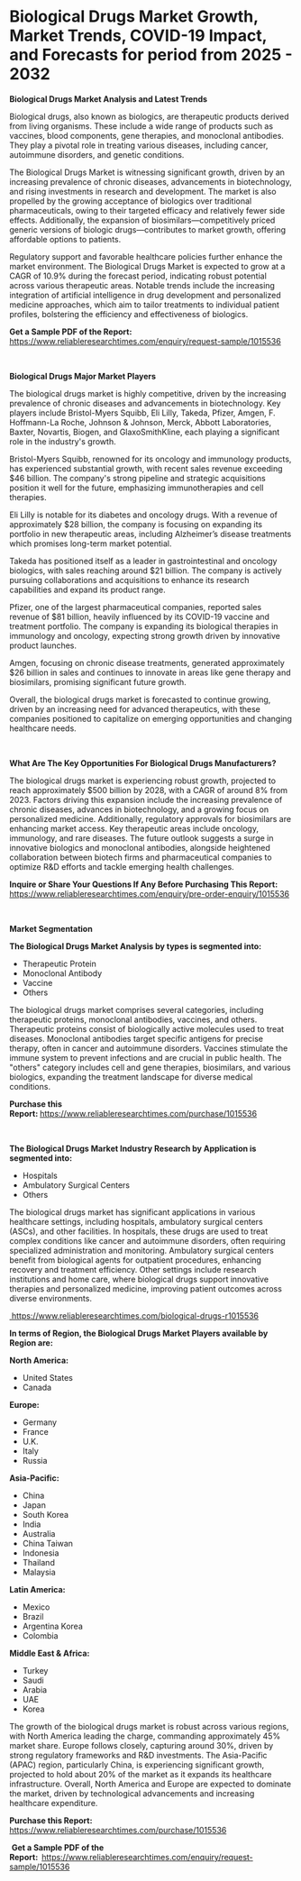 <p><h1>Biological Drugs Market Growth, Market Trends, COVID-19 Impact, and Forecasts for period from 2025 - 2032</h1></p><p><strong>Biological Drugs Market Analysis and Latest Trends</strong></p>
<p><p>Biological drugs, also known as biologics, are therapeutic products derived from living organisms. These include a wide range of products such as vaccines, blood components, gene therapies, and monoclonal antibodies. They play a pivotal role in treating various diseases, including cancer, autoimmune disorders, and genetic conditions. </p><p>The Biological Drugs Market is witnessing significant growth, driven by an increasing prevalence of chronic diseases, advancements in biotechnology, and rising investments in research and development. The market is also propelled by the growing acceptance of biologics over traditional pharmaceuticals, owing to their targeted efficacy and relatively fewer side effects. Additionally, the expansion of biosimilars—competitively priced generic versions of biologic drugs—contributes to market growth, offering affordable options to patients.</p><p>Regulatory support and favorable healthcare policies further enhance the market environment. The Biological Drugs Market is expected to grow at a CAGR of 10.9% during the forecast period, indicating robust potential across various therapeutic areas. Notable trends include the increasing integration of artificial intelligence in drug development and personalized medicine approaches, which aim to tailor treatments to individual patient profiles, bolstering the efficiency and effectiveness of biologics.</p></p>
<p><strong>Get a Sample PDF of the Report:&nbsp;</strong> <a href="https://www.reliableresearchtimes.com/enquiry/request-sample/1015536?utm_campaign=3356&utm_medium=2&utm_source=Github&utm_content=ia&utm_term=16042025&utm_id=biological-drugs">https://www.reliableresearchtimes.com/enquiry/request-sample/1015536</a></p>
<p>&nbsp;</p>
<p><strong>Biological Drugs Major Market Players</strong></p>
<p><p>The biological drugs market is highly competitive, driven by the increasing prevalence of chronic diseases and advancements in biotechnology. Key players include Bristol-Myers Squibb, Eli Lilly, Takeda, Pfizer, Amgen, F. Hoffmann-La Roche, Johnson & Johnson, Merck, Abbott Laboratories, Baxter, Novartis, Biogen, and GlaxoSmithKline, each playing a significant role in the industry's growth.</p><p>Bristol-Myers Squibb, renowned for its oncology and immunology products, has experienced substantial growth, with recent sales revenue exceeding $46 billion. The company's strong pipeline and strategic acquisitions position it well for the future, emphasizing immunotherapies and cell therapies.</p><p>Eli Lilly is notable for its diabetes and oncology drugs. With a revenue of approximately $28 billion, the company is focusing on expanding its portfolio in new therapeutic areas, including Alzheimer’s disease treatments which promises long-term market potential.</p><p>Takeda has positioned itself as a leader in gastrointestinal and oncology biologics, with sales reaching around $21 billion. The company is actively pursuing collaborations and acquisitions to enhance its research capabilities and expand its product range.</p><p>Pfizer, one of the largest pharmaceutical companies, reported sales revenue of $81 billion, heavily influenced by its COVID-19 vaccine and treatment portfolio. The company is expanding its biological therapies in immunology and oncology, expecting strong growth driven by innovative product launches.</p><p>Amgen, focusing on chronic disease treatments, generated approximately $26 billion in sales and continues to innovate in areas like gene therapy and biosimilars, promising significant future growth.</p><p>Overall, the biological drugs market is forecasted to continue growing, driven by an increasing need for advanced therapeutics, with these companies positioned to capitalize on emerging opportunities and changing healthcare needs.</p></p>
<p>&nbsp;</p>
<p><strong>What Are The Key Opportunities For Biological Drugs Manufacturers?</strong></p>
<p><p>The biological drugs market is experiencing robust growth, projected to reach approximately $500 billion by 2028, with a CAGR of around 8% from 2023. Factors driving this expansion include the increasing prevalence of chronic diseases, advances in biotechnology, and a growing focus on personalized medicine. Additionally, regulatory approvals for biosimilars are enhancing market access. Key therapeutic areas include oncology, immunology, and rare diseases. The future outlook suggests a surge in innovative biologics and monoclonal antibodies, alongside heightened collaboration between biotech firms and pharmaceutical companies to optimize R&D efforts and tackle emerging health challenges.</p></p>
<p><strong>Inquire or Share Your Questions If Any Before Purchasing This Report:</strong> <a href="https://www.reliableresearchtimes.com/enquiry/pre-order-enquiry/1015536?utm_campaign=3356&utm_medium=2&utm_source=Github&utm_content=ia&utm_term=16042025&utm_id=biological-drugs">https://www.reliableresearchtimes.com/enquiry/pre-order-enquiry/1015536</a></p>
<p>&nbsp;</p>
<p><strong>Market Segmentation</strong></p>
<p><strong>The Biological Drugs Market Analysis by types is segmented into:</strong></p>
<p><ul><li>Therapeutic Protein</li><li>Monoclonal Antibody</li><li>Vaccine</li><li>Others</li></ul></p>
<p><p>The biological drugs market comprises several categories, including therapeutic proteins, monoclonal antibodies, vaccines, and others. Therapeutic proteins consist of biologically active molecules used to treat diseases. Monoclonal antibodies target specific antigens for precise therapy, often in cancer and autoimmune disorders. Vaccines stimulate the immune system to prevent infections and are crucial in public health. The "others" category includes cell and gene therapies, biosimilars, and various biologics, expanding the treatment landscape for diverse medical conditions.</p></p>
<p><strong>Purchase this Report:&nbsp;</strong><a href="https://www.reliableresearchtimes.com/purchase/1015536?utm_campaign=3356&utm_medium=2&utm_source=Github&utm_content=ia&utm_term=16042025&utm_id=biological-drugs">https://www.reliableresearchtimes.com/purchase/1015536</a></p>
<p>&nbsp;</p>
<p><strong>The Biological Drugs Market Industry Research by Application is segmented into:</strong></p>
<p><ul><li>Hospitals</li><li>Ambulatory Surgical Centers</li><li>Others</li></ul></p>
<p><p>The biological drugs market has significant applications in various healthcare settings, including hospitals, ambulatory surgical centers (ASCs), and other facilities. In hospitals, these drugs are used to treat complex conditions like cancer and autoimmune disorders, often requiring specialized administration and monitoring. Ambulatory surgical centers benefit from biological agents for outpatient procedures, enhancing recovery and treatment efficiency. Other settings include research institutions and home care, where biological drugs support innovative therapies and personalized medicine, improving patient outcomes across diverse environments.</p></p>
<p><a href="https://www.reliableresearchtimes.com/biological-drugs-r1015536?utm_campaign=3356&utm_medium=2&utm_source=Github&utm_content=ia&utm_term=16042025&utm_id=biological-drugs">&nbsp;https://www.reliableresearchtimes.com/biological-drugs-r1015536</a></p>
<p><strong>In terms of Region, the Biological Drugs Market Players available by Region are:</strong></p>
<p>
    <p> <strong> North America: </strong>
        <ul>
            <li>United States</li>
            <li>Canada</li>
        </ul>
        </p> 
    <p> <strong> Europe: </strong>
        <ul>
            <li>Germany</li>
            <li>France</li>
            <li>U.K.</li>
            <li>Italy</li>
            <li>Russia</li>
        </ul>
        </p> 
    <p> <strong> Asia-Pacific: </strong>
        <ul>
            <li>China</li>
            <li>Japan</li>
            <li>South Korea</li>
            <li>India</li>
            <li>Australia</li>
            <li>China Taiwan</li>
            <li>Indonesia</li>
            <li>Thailand</li>
            <li>Malaysia</li>
        </ul>
        </p> 
    <p> <strong> Latin America: </strong>
        <ul>
            <li>Mexico</li>
            <li>Brazil</li>
            <li>Argentina Korea</li>
            <li>Colombia</li>
        </ul>
        </p> 
    <p> <strong> Middle East & Africa: </strong>
        <ul>
            <li>Turkey</li>
            <li>Saudi</li>
            <li>Arabia</li>
            <li>UAE</li>
            <li>Korea</li>
        </ul>
    </p>
    </p>
<p><p>The growth of the biological drugs market is robust across various regions, with North America leading the charge, commanding approximately 45% market share. Europe follows closely, capturing around 30%, driven by strong regulatory frameworks and R&D investments. The Asia-Pacific (APAC) region, particularly China, is experiencing significant growth, projected to hold about 20% of the market as it expands its healthcare infrastructure. Overall, North America and Europe are expected to dominate the market, driven by technological advancements and increasing healthcare expenditure.</p></p>
<p><strong>Purchase this Report: </strong><a href="https://www.reliableresearchtimes.com/purchase/1015536?utm_campaign=3356&utm_medium=2&utm_source=Github&utm_content=ia&utm_term=16042025&utm_id=biological-drugs">https://www.reliableresearchtimes.com/purchase/1015536</a></p>
<p>&nbsp;<strong>Get a Sample PDF of the Report:&nbsp;&nbsp;</strong><a href="https://www.reliableresearchtimes.com/enquiry/request-sample/1015536?utm_campaign=3356&utm_medium=2&utm_source=Github&utm_content=ia&utm_term=16042025&utm_id=biological-drugs">https://www.reliableresearchtimes.com/enquiry/request-sample/1015536</a></p>
<p><strong></strong></p>
<p><p></p><p></p><p></p></p>